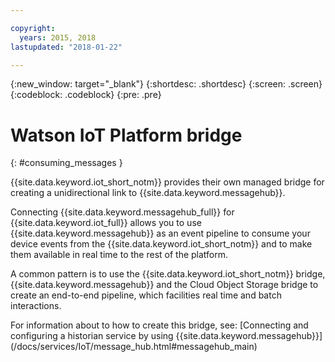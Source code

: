 ```yaml
---

copyright:
  years: 2015, 2018
lastupdated: "2018-01-22"

---
```


{:new_window: target="_blank"}
{:shortdesc: .shortdesc}
{:screen: .screen}
{:codeblock: .codeblock}
{:pre: .pre}


# Watson IoT Platform bridge
{: #consuming_messages }

{{site.data.keyword.iot_short_notm}} provides their own managed bridge for creating a unidirectional link to {{site.data.keyword.messagehub}}.

Connecting {{site.data.keyword.messagehub_full}} for {{site.data.keyword.iot_full}} allows you to use {{site.data.keyword.messagehub}} as an event pipeline to consume your device events from the {{site.data.keyword.iot_short_notm}} and to make them available in real time to the rest of the platform. 

A common pattern is to use the {{site.data.keyword.iot_short_notm}} bridge, {{site.data.keyword.messagehub}} and the Cloud Object Storage bridge to create an end-to-end pipeline, which facilities real time and batch interactions.

For information about to how to create this bridge, see: [Connecting and configuring a historian service by using {{site.data.keyword.messagehub}}] (/docs/services/IoT/message_hub.html#messagehub_main)



